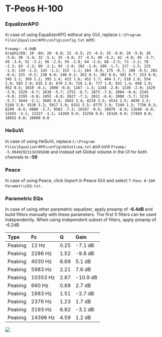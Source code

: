 # T-Peos H-100

### EqualizerAPO
In case of using EqualizerAPO without any GUI, replace `C:\Program Files\EqualizerAPO\config\config.txt`
with:
```
Preamp: -6.0dB
GraphicEQ: 10 -84; 20 -6.8; 22 -6.5; 23 -6.3; 25 -6.0; 26 -5.9; 28 -5.6; 30 -5.4; 32 -5.1; 35 -4.8; 37 -4.5; 40 -4.2; 42 -4.0; 45 -3.7; 49 -3.4; 52 -3.2; 56 -2.9; 59 -2.8; 64 -2.6; 68 -2.5; 73 -2.3; 78 -2.3; 83 -2.2; 89 -2.1; 95 -2.0; 102 -1.9; 109 -1.7; 117 -1.5; 125 -1.4; 134 -1.3; 143 -1.2; 153 -1.1; 164 -0.9; 175 -0.7; 188 -0.5; 201 -0.4; 215 -0.2; 230 0.0; 246 0.2; 263 0.3; 282 0.6; 301 0.7; 323 0.9; 345 1.1; 369 1.2; 395 1.4; 423 1.6; 452 1.7; 484 1.7; 518 1.8; 554 1.9; 593 2.0; 635 2.0; 679 2.0; 726 1.8; 777 1.8; 832 1.4; 890 1.0; 952 0.5; 1019 -0.1; 1090 -0.8; 1167 -1.3; 1248 -2.0; 1336 -2.9; 1429 -3.9; 1529 -4.7; 1636 -5.7; 1751 -6.7; 1873 -7.6; 2004 -8.4; 2145 -9.0; 2295 -9.0; 2455 -8.0; 2627 -7.1; 2811 -6.4; 3008 -5.7; 3219 -5.7; 3444 -3.1; 3685 0.8; 3943 3.4; 4219 3.5; 4514 2.5; 4830 2.5; 5168 3.9; 5530 5.2; 5917 5.9; 6331 5.5; 6775 3.9; 7249 1.3; 7756 0.3; 8299 -0.4; 8880 -3.7; 9502 -7.3; 10167 -9.5; 10879 -8.9; 11640 -6.0; 12455 -3.1; 13327 -1.1; 14260 0.0; 15258 0.0; 16326 0.0; 17469 0.0; 18692 0.0; 20000 0.0
```

### HeSuVi
In case of using HeSuVi, replace `C:\Program Files\EqualizerAPO\config\HeSuVi\eq.txt` and omit `Preamp:
-5.994929231343958dB` and instead set Global volume in the UI for both channels to **-59**

### Peace
In case of using Peace, click *Import* in Peace GUI and select `T-Peos H-100 ParametricEQ.txt`.

### Parametric EQs
In case of using other parametric equalizer, apply preamp of **-6.4dB** and build filters manually
with these parameters. The first 5 filters can be used independently.
When using independent subset of filters, apply preamp of -6.2dB.

| Type    | Fc       |    Q | Gain     |
|:--------|:---------|:-----|:---------|
| Peaking | 12 Hz    | 0.25 | -7.1 dB  |
| Peaking | 2286 Hz  | 1.52 | -9.8 dB  |
| Peaking | 4030 Hz  | 6.69 | 5.1 dB   |
| Peaking | 5983 Hz  | 2.21 | 7.6 dB   |
| Peaking | 10353 Hz | 2.87 | -10.9 dB |
| Peaking | 660 Hz   | 0.88 | 2.7 dB   |
| Peaking | 1683 Hz  | 1.51 | -2.7 dB  |
| Peaking | 2376 Hz  | 1.23 | 1.7 dB   |
| Peaking | 3193 Hz  | 6.82 | -3.1 dB  |
| Peaking | 14396 Hz | 4.59 | 1.2 dB   |

![](https://raw.githubusercontent.com/jaakkopasanen/AutoEq/master/results/innerfidelity/sbaf-serious/T-Peos%20H-100/T-Peos%20H-100.png)